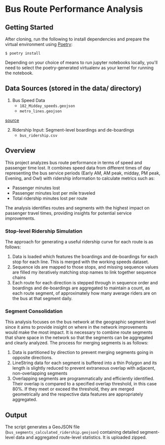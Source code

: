 # Bus Route Performance Analysis

## Getting Started

After cloning, run the following to install dependencies and prepare the virtual environment using [Poetry](https://python-poetry.org/):

```shells
$ poetry install
``` 

Depending on your choice of means to run jupyter notebooks locally, you'll need to select the poetry-generated virtualenv as your kernel for running the notebook.

## Data Sources (stored in the data/ directory)

1. Bus Speed Data
   - `182_Midday_speeds.geojson`
   - `metro_lines.geojson`

[source](https://rt--cal-itp-data-analyses.netlify.app/district_07-los-angeles/18__speedmaps__district_07-los-angeles__itp_id_182)

2. Ridership Input: Segment-level boardings and de-boardings
   - `bus_ridership.csv`

## Overview

This project analyzes bus route performance in terms of speed and passenger time lost. It combines speed data from different times of day representing the bus service periods (Early AM, AM peak, midday, PM peak, Evening, and Owl) with ridership information to calculate metrics such as:

- Passenger minutes lost
- Passenger minutes lost per mile traveled
- Total ridership minutes lost per route

The analysis identifies routes and segments with the highest impact on passenger travel times, providing insights for potential service improvements.

### Stop-level Ridership Simulation

The approach for generating a useful ridership curve for each route is as follows:

1. Data is loaded which features the boardings and de-boardings for each stop for each line. This is merged with the working speeds dataset.
2. Sequence ids are mapped to those stops, and missing sequence values are filled my iteratively matching stop names to link together sequence chains
3. Each route for each direction is stepped through in sequence order and boardings and de-boardings are aggregated to maintain a count, as each route segment, of approximately how many average riders are on the bus at that segment daily.

### Segment Consolidation

This analysis focuses on the bus network at the geographic segment level since it aims to provide insight on where in the network improvements would make the most impact. It is necessary to combine route segments that share space in the network so that the segments can be aggregated and clearly analyzed. The process for merging segments is as follows:

1. Data is partitioned by direction to prevent merging segments going in opposite directions.
2. LineString data for each segment is buffered into a thin Polygon and its length is slightly reduced to prevent extraneous overlap with adjacent, non-overlapping segments
3. Overlapping segments are programmatically and efficiently identified. Their overlap is compared to a specified overlap threshold, in this case 80%. If they meet or exceed the threshold, they are merged geometrically and the respective data features are appropriately aggregated. 

## Output

The script generates a GeoJSON file (`bus_segments_calculated_ridership.geojson`) containing detailed segment-level data and aggregated route-level statistics. It is uploaded zipped.